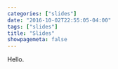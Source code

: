 ```yaml
---
categories: ["slides"]
date: "2016-10-02T22:55:05-04:00"
tags: ["slides"]
title: "Slides"
showpagemeta: false
---
```

Hello.
